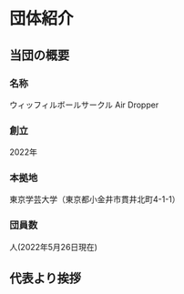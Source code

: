 # 団体紹介

## 当団の概要
### 名称
ウィッフィルボールサークル Air Dropper

### 創立
2022年

### 本拠地
東京学芸大学（東京都小金井市貫井北町4-1-1）

### 団員数
人(2022年5月26日現在)

## 代表より挨拶
